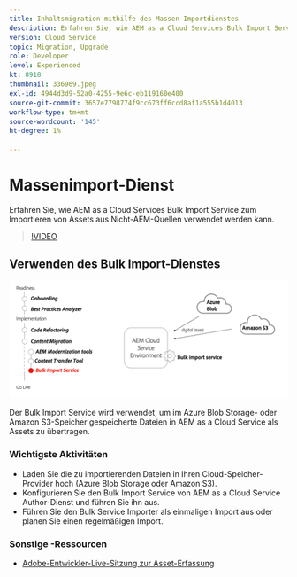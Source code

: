 ```yaml
---
title: Inhaltsmigration mithilfe des Massen-Importdienstes
description: Erfahren Sie, wie AEM as a Cloud Services Bulk Import Service zum Importieren von Assets aus Nicht-AEM-Quellen verwendet werden kann.
version: Cloud Service
topic: Migration, Upgrade
role: Developer
level: Experienced
kt: 8918
thumbnail: 336969.jpeg
exl-id: 4944d3d9-52a0-4255-9e6c-eb119160e400
source-git-commit: 3657e7798774f9cc673ff6ccd8af1a555b1d4013
workflow-type: tm+mt
source-wordcount: '145'
ht-degree: 1%

---
```


# Massenimport-Dienst

Erfahren Sie, wie AEM as a Cloud Services Bulk Import Service zum Importieren von Assets aus Nicht-AEM-Quellen verwendet werden kann.

>[!VIDEO](https://video.tv.adobe.com/v/336969/?quality=12&learn=on)

## Verwenden des Bulk Import-Dienstes

![Lebenszyklus des Massenimportdienstes](../assets/bulk-import-service.png)

Der Bulk Import Service wird verwendet, um im Azure Blob Storage- oder Amazon S3-Speicher gespeicherte Dateien in AEM as a Cloud Service als Assets zu übertragen.

### Wichtigste Aktivitäten

+ Laden Sie die zu importierenden Dateien in Ihren Cloud-Speicher-Provider hoch (Azure Blob Storage oder Amazon S3).
+ Konfigurieren Sie den Bulk Import Service von AEM as a Cloud Service Author-Dienst und führen Sie ihn aus.
+ Führen Sie den Bulk Service Importer als einmaligen Import aus oder planen Sie einen regelmäßigen Import.

### Sonstige -Ressourcen

+ [Adobe-Entwickler-Live-Sitzung zur Asset-Erfassung](https://experienceleague.adobe.com/docs/adobe-developers-live-events/events/2021/feb2021/asset-bulk-ingestion.html?lang=en)

